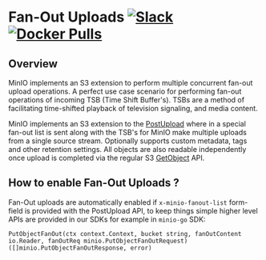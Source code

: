 # Fan-Out Uploads [![Slack](https://slack.min.io/slack?type=svg)](https://slack.min.io) [![Docker Pulls](https://img.shields.io/docker/pulls/minio/minio.svg?maxAge=604800)](https://hub.docker.com/r/minio/minio/)

## Overview

MinIO implements an S3 extension to perform multiple concurrent fan-out upload operations. A perfect use case scenario for performing fan-out operations of incoming TSB (Time Shift Buffer's). TSBs are a method of facilitating time-shifted playback of television signaling, and media content.

MinIO implements an S3 extension to the [PostUpload](https://docs.aws.amazon.com/AmazonS3/latest/API/RESTObjectPOST.html) where in a special fan-out list is sent along with the TSB's for MinIO make multiple uploads from a single source stream. Optionally supports custom metadata, tags and other retention settings. All objects are also readable independently once upload is completed via the regular S3 [GetObject](https://docs.aws.amazon.com/AmazonS3/latest/API/API_GetObject.html) API.

## How to enable Fan-Out Uploads ?

Fan-Out uploads are automatically enabled if `x-minio-fanout-list` form-field is provided with the PostUpload API, to keep things simple higher level APIs are provided in our SDKs for example in `minio-go` SDK:

```
PutObjectFanOut(ctx context.Context, bucket string, fanOutContent io.Reader, fanOutReq minio.PutObjectFanOutRequest) ([]minio.PutObjectFanOutResponse, error)
```



